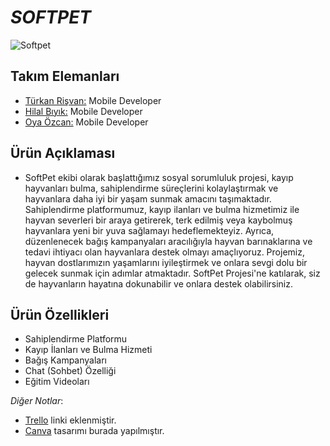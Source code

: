 # *SOFTPET*
![Softpet](https://github.com/Hilalbiyik/SoftPet/assets/77548014/c0bbedd0-7bf5-4ffe-92bd-34536b4fc9ec)

## Takım Elemanları

- [Türkan Rişvan:](https://www.linkedin.com/in/türkan-rişvan/) Mobile Developer
- [Hilal Bıyık:](https://www.linkedin.com/in/hilalbıyık/) Mobile Developer
- [Oya Özcan:](https://www.linkedin.com/in/oya-özcan-b9521924a/) Mobile Developer




## Ürün Açıklaması

- SoftPet ekibi olarak başlattığımız sosyal sorumluluk projesi, kayıp hayvanları bulma, sahiplendirme süreçlerini kolaylaştırmak ve hayvanlara daha iyi bir yaşam sunmak amacını taşımaktadır. Sahiplendirme platformumuz, kayıp ilanları ve bulma hizmetimiz ile hayvan severleri bir araya getirerek, terk edilmiş veya kaybolmuş hayvanlara yeni bir yuva sağlamayı hedeflemekteyiz. Ayrıca, düzenlenecek bağış kampanyaları aracılığıyla hayvan barınaklarına ve tedavi ihtiyacı olan hayvanlara destek olmayı amaçlıyoruz. Projemiz, hayvan dostlarımızın yaşamlarını iyileştirmek ve onlara sevgi dolu bir gelecek sunmak için adımlar atmaktadır. SoftPet Projesi'ne katılarak, siz de hayvanların hayatına dokunabilir ve onlara destek olabilirsiniz. 


## Ürün Özellikleri
- Sahiplendirme Platformu
- Kayıp İlanları ve Bulma Hizmeti
- Bağış Kampanyaları
- Chat (Sohbet) Özelliği
- Eğitim Videoları

*Diğer Notlar*:
  - [Trello](https://trello.com/invite/b/hXejgD2c/ATTI6a40d6837a73757b6630d18da653e7a51F90F70D/softpet) linki eklenmiştir.
  - [Canva](https://www.canva.com/design/DAF3_YskSuw/9-_7-v8AO2m76O1RpvBBHg/edit) tasarımı burada yapılmıştır.
